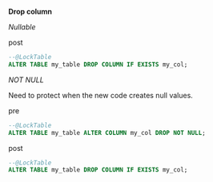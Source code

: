 
**Drop column**

*Nullable*

post
```sql
--@LockTable
ALTER TABLE my_table DROP COLUMN IF EXISTS my_col;
```

*NOT NULL*

Need to protect when the new code creates null values.

pre
```sql
--@LockTable
ALTER TABLE my_table ALTER COLUMN my_col DROP NOT NULL;
```

post
```sql
--@LockTable
ALTER TABLE my_table DROP COLUMN IF EXISTS my_col;
```

